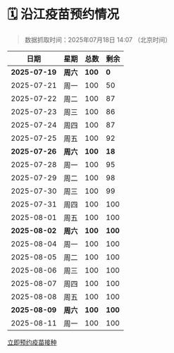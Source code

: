 # 🗓️ 沿江疫苗预约情况

> 数据抓取时间：2025年07月18日 14:07 （北京时间）

| 日期 | 星期 | 总数 | 剩余 |
|------|------|------|------|
| **2025-07-19** | **周六** | **100** | **0** |
| 2025-07-21 | 周一 | 100 | 50 |
| 2025-07-22 | 周二 | 100 | 87 |
| 2025-07-23 | 周三 | 100 | 86 |
| 2025-07-24 | 周四 | 100 | 87 |
| 2025-07-25 | 周五 | 100 | 92 |
| **2025-07-26** | **周六** | **100** | **18** |
| 2025-07-28 | 周一 | 100 | 95 |
| 2025-07-29 | 周二 | 100 | 98 |
| 2025-07-30 | 周三 | 100 | 99 |
| 2025-07-31 | 周四 | 100 | 100 |
| 2025-08-01 | 周五 | 100 | 100 |
| **2025-08-02** | **周六** | **100** | **100** |
| 2025-08-04 | 周一 | 100 | 100 |
| 2025-08-05 | 周二 | 100 | 100 |
| 2025-08-06 | 周三 | 100 | 100 |
| 2025-08-07 | 周四 | 100 | 100 |
| 2025-08-08 | 周五 | 100 | 100 |
| **2025-08-09** | **周六** | **100** | **100** |
| 2025-08-11 | 周一 | 100 | 100 |


<div class="button-container">
<a class="btn" href="http://yfzweb.ishequ.net/#/login" target="_blank">立即预约疫苗接种</a>
</div>
